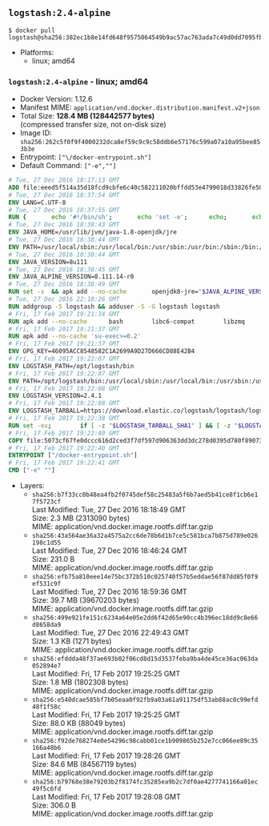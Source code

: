 ## `logstash:2.4-alpine`

```console
$ docker pull logstash@sha256:382ec1b8e14fd648f9575064549b9ac57ac763ada7c49d0dd7095fbc4e124b32
```

-	Platforms:
	-	linux; amd64

### `logstash:2.4-alpine` - linux; amd64

-	Docker Version: 1.12.6
-	Manifest MIME: `application/vnd.docker.distribution.manifest.v2+json`
-	Total Size: **128.4 MB (128442577 bytes)**  
	(compressed transfer size, not on-disk size)
-	Image ID: `sha256:262c5f0f9f4000232dca8ef59c9c9c58ddb6e57176c599a07a10a95bee853b3e`
-	Entrypoint: `["\/docker-entrypoint.sh"]`
-	Default Command: `["-e",""]`

```dockerfile
# Tue, 27 Dec 2016 18:17:13 GMT
ADD file:eeed5f514a35d18fcd9cbfe6c40c582211020bffdd53e4799018d33826fe5067 in / 
# Tue, 27 Dec 2016 18:37:54 GMT
ENV LANG=C.UTF-8
# Tue, 27 Dec 2016 18:37:55 GMT
RUN { 		echo '#!/bin/sh'; 		echo 'set -e'; 		echo; 		echo 'dirname "$(dirname "$(readlink -f "$(which javac || which java)")")"'; 	} > /usr/local/bin/docker-java-home 	&& chmod +x /usr/local/bin/docker-java-home
# Tue, 27 Dec 2016 18:38:43 GMT
ENV JAVA_HOME=/usr/lib/jvm/java-1.8-openjdk/jre
# Tue, 27 Dec 2016 18:38:44 GMT
ENV PATH=/usr/local/sbin:/usr/local/bin:/usr/sbin:/usr/bin:/sbin:/bin:/usr/lib/jvm/java-1.8-openjdk/jre/bin:/usr/lib/jvm/java-1.8-openjdk/bin
# Tue, 27 Dec 2016 18:38:44 GMT
ENV JAVA_VERSION=8u111
# Tue, 27 Dec 2016 18:38:45 GMT
ENV JAVA_ALPINE_VERSION=8.111.14-r0
# Tue, 27 Dec 2016 18:38:49 GMT
RUN set -x 	&& apk add --no-cache 		openjdk8-jre="$JAVA_ALPINE_VERSION" 	&& [ "$JAVA_HOME" = "$(docker-java-home)" ]
# Tue, 27 Dec 2016 22:18:26 GMT
RUN addgroup -S logstash && adduser -S -G logstash logstash
# Fri, 17 Feb 2017 19:21:34 GMT
RUN apk add --no-cache 		bash 		libc6-compat 		libzmq
# Fri, 17 Feb 2017 19:21:37 GMT
RUN apk add --no-cache 'su-exec>=0.2'
# Fri, 17 Feb 2017 19:21:37 GMT
ENV GPG_KEY=46095ACC8548582C1A2699A9D27D666CD88E42B4
# Fri, 17 Feb 2017 19:22:07 GMT
ENV LOGSTASH_PATH=/opt/logstash/bin
# Fri, 17 Feb 2017 19:22:07 GMT
ENV PATH=/opt/logstash/bin:/usr/local/sbin:/usr/local/bin:/usr/sbin:/usr/bin:/sbin:/bin:/usr/lib/jvm/java-1.8-openjdk/jre/bin:/usr/lib/jvm/java-1.8-openjdk/bin
# Fri, 17 Feb 2017 19:22:08 GMT
ENV LOGSTASH_VERSION=2.4.1
# Fri, 17 Feb 2017 19:22:08 GMT
ENV LOGSTASH_TARBALL=https://download.elastic.co/logstash/logstash/logstash-2.4.1.tar.gz LOGSTASH_TARBALL_ASC= LOGSTASH_TARBALL_SHA1=5ee4f3fa0ad4b182b3f00b4181a20c4e31a907b4
# Fri, 17 Feb 2017 19:22:38 GMT
RUN set -ex; 		if [ -z "$LOGSTASH_TARBALL_SHA1" ] && [ -z "$LOGSTASH_TARBALL_ASC" ]; then 		echo >&2 'error: have neither a SHA1 _or_ a signature file -- cannot verify download!'; 		exit 1; 	fi; 		apk add --no-cache --virtual .fetch-deps 		ca-certificates 		gnupg 		openssl 		tar 	; 		wget -O logstash.tar.gz "$LOGSTASH_TARBALL"; 		if [ "$LOGSTASH_TARBALL_SHA1" ]; then 		echo "$LOGSTASH_TARBALL_SHA1 *logstash.tar.gz" | sha1sum -c -; 	fi; 		if [ "$LOGSTASH_TARBALL_ASC" ]; then 		wget -O logstash.tar.gz.asc "$LOGSTASH_TARBALL_ASC"; 		export GNUPGHOME="$(mktemp -d)"; 		gpg --keyserver ha.pool.sks-keyservers.net --recv-keys "$GPG_KEY"; 		gpg --batch --verify logstash.tar.gz.asc logstash.tar.gz; 		rm -r "$GNUPGHOME" logstash.tar.gz.asc; 	fi; 		dir="$(dirname "$LOGSTASH_PATH")"; 		mkdir -p "$dir"; 	tar -xf logstash.tar.gz --strip-components=1 -C "$dir"; 	rm logstash.tar.gz; 		apk del .fetch-deps; 		export LS_SETTINGS_DIR="$dir/config"; 	if [ -f "$LS_SETTINGS_DIR/log4j2.properties" ]; then 		cp "$LS_SETTINGS_DIR/log4j2.properties" "$LS_SETTINGS_DIR/log4j2.properties.dist"; 		truncate -s 0 "$LS_SETTINGS_DIR/log4j2.properties"; 	fi; 		for userDir in 		"$dir/config" 		"$dir/data" 	; do 		if [ -d "$userDir" ]; then 			chown -R logstash:logstash "$userDir"; 		fi; 	done; 		logstash --version
# Fri, 17 Feb 2017 19:22:40 GMT
COPY file:5073cf67fe0dccc616d2ced3f7df597d906363dd3dc278d0395d780f89073ce8 in / 
# Fri, 17 Feb 2017 19:22:40 GMT
ENTRYPOINT ["/docker-entrypoint.sh"]
# Fri, 17 Feb 2017 19:22:41 GMT
CMD ["-e" ""]
```

-	Layers:
	-	`sha256:b7f33cc0b48ea4fb2f0745def58c25483a5f6b7aed5b41ce8f1cb6e17f5723cf`  
		Last Modified: Tue, 27 Dec 2016 18:18:49 GMT  
		Size: 2.3 MB (2313090 bytes)  
		MIME: application/vnd.docker.image.rootfs.diff.tar.gzip
	-	`sha256:43a564ae36a32a4575a2cc6de78b6d1b7ce5c581bca7b875d789e026198c1d55`  
		Last Modified: Tue, 27 Dec 2016 18:46:24 GMT  
		Size: 231.0 B  
		MIME: application/vnd.docker.image.rootfs.diff.tar.gzip
	-	`sha256:efb75a810eee14e75bc372b510c025740f57b5eddae56f87dd85f0f9ef531c9f`  
		Last Modified: Tue, 27 Dec 2016 18:59:36 GMT  
		Size: 39.7 MB (39670203 bytes)  
		MIME: application/vnd.docker.image.rootfs.diff.tar.gzip
	-	`sha256:499e921fe151c6234a64e05e2dd6f42d65e90cc4b396ec18dd9c8e66d8658da9`  
		Last Modified: Tue, 27 Dec 2016 22:49:43 GMT  
		Size: 1.3 KB (1271 bytes)  
		MIME: application/vnd.docker.image.rootfs.diff.tar.gzip
	-	`sha256:efddda48f37ae693b02f06cd8d15d3537feba9ba4de45ce36ac063da052894e7`  
		Last Modified: Fri, 17 Feb 2017 19:25:25 GMT  
		Size: 1.8 MB (1802308 bytes)  
		MIME: application/vnd.docker.image.rootfs.diff.tar.gzip
	-	`sha256:e540dcae585bf7b05eaa0f92fb9a03a61a91175df53ab88ac0c99efd48f1f58c`  
		Last Modified: Fri, 17 Feb 2017 19:25:25 GMT  
		Size: 88.0 KB (88049 bytes)  
		MIME: application/vnd.docker.image.rootfs.diff.tar.gzip
	-	`sha256:f92de768274e0e54296c98cabb01ce1b909865b252e7cc066ee89c35166a48b6`  
		Last Modified: Fri, 17 Feb 2017 19:28:26 GMT  
		Size: 84.6 MB (84567119 bytes)  
		MIME: application/vnd.docker.image.rootfs.diff.tar.gzip
	-	`sha256:b79768e38e79203b2f8174fc35285ea9b2c7df0ae4277741166a01ec49f5c6fd`  
		Last Modified: Fri, 17 Feb 2017 19:28:08 GMT  
		Size: 306.0 B  
		MIME: application/vnd.docker.image.rootfs.diff.tar.gzip
